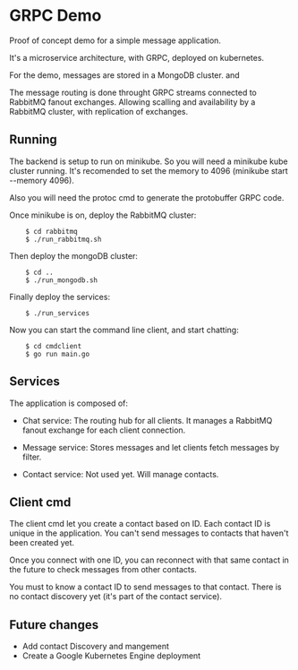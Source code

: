 # GRPC Demo

Proof of concept demo for a simple message application.

It's a microservice architecture, with GRPC, deployed on kubernetes.

For the demo, messages are stored in a MongoDB cluster. and

The message routing is done throught GRPC streams connected to RabbitMQ fanout exchanges. Allowing
scalling and availability by a RabbitMQ cluster, with replication of exchanges.


## Running

The backend is setup to run on minikube. So you will need a minikube kube cluster
running. It's recomended to set the memory to 4096 (minikube start --memory 4096).

Also you will need the protoc cmd to generate the protobuffer GRPC code.

Once minikube is on, deploy the RabbitMQ cluster:

```
    $ cd rabbitmq
    $ ./run_rabbitmq.sh
```

Then deploy the mongoDB cluster:

```
    $ cd ..
    $ ./run_mongodb.sh
```

Finally deploy the services:

```
    $ ./run_services
```

Now you can start the command line client, and start chatting:

```
    $ cd cmdclient
    $ go run main.go
```


## Services

The application is composed of:

- Chat service: The routing hub for all clients. It manages a RabbitMQ fanout exchange
for each client connection.

- Message service: Stores messages and let clients fetch messages by filter.

- Contact service: Not used yet. Will manage contacts.

## Client cmd

The client cmd let you create a contact based on ID. Each contact ID
is unique in the application. You can't send messages to contacts that haven't
been created yet.

Once you connect with one ID, you can reconnect with that same contact in
the future to check messages from other contacts.

You must to know a contact ID to send messages to that contact. There is no
contact discovery yet (it's part of the contact service).

## Future changes

- Add contact Discovery and mangement
- Create a Google Kubernetes Engine deployment
